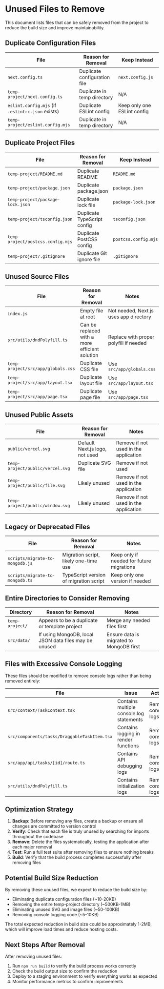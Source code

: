 # Unused Files to Remove

This document lists files that can be safely removed from the project to reduce the build size and improve maintainability.

## Duplicate Configuration Files

| File | Reason for Removal | Keep Instead |
|------|-------------------|-------------|
| `next.config.ts` | Duplicate configuration file | `next.config.js` |
| `temp-project/next.config.ts` | Duplicate in temp directory | N/A |
| `eslint.config.mjs` (if `.eslintrc.json` exists) | Duplicate ESLint config | Keep only one ESLint config |
| `temp-project/eslint.config.mjs` | Duplicate in temp directory | N/A |

## Duplicate Project Files

| File | Reason for Removal | Keep Instead |
|------|-------------------|-------------|
| `temp-project/README.md` | Duplicate README | `README.md` |
| `temp-project/package.json` | Duplicate package.json | `package.json` |
| `temp-project/package-lock.json` | Duplicate lock file | `package-lock.json` |
| `temp-project/tsconfig.json` | Duplicate TypeScript config | `tsconfig.json` |
| `temp-project/postcss.config.mjs` | Duplicate PostCSS config | `postcss.config.mjs` |
| `temp-project/.gitignore` | Duplicate Git ignore file | `.gitignore` |

## Unused Source Files

| File | Reason for Removal | Notes |
|------|-------------------|-------|
| `index.js` | Empty file at root | Not needed, Next.js uses app directory |
| `src/utils/dndPolyfill.ts` | Can be replaced with a more efficient solution | Replace with proper polyfill if needed |
| `temp-project/src/app/globals.css` | Duplicate CSS file | Use `src/app/globals.css` |
| `temp-project/src/app/layout.tsx` | Duplicate layout file | Use `src/app/layout.tsx` |
| `temp-project/src/app/page.tsx` | Duplicate page file | Use `src/app/page.tsx` |

## Unused Public Assets

| File | Reason for Removal | Notes |
|------|-------------------|-------|
| `public/vercel.svg` | Default Next.js logo, not used | Remove if not used in the application |
| `temp-project/public/vercel.svg` | Duplicate SVG file | Remove if not used |
| `temp-project/public/file.svg` | Likely unused | Remove if not used in the application |
| `temp-project/public/window.svg` | Likely unused | Remove if not used in the application |

## Legacy or Deprecated Files

| File | Reason for Removal | Notes |
|------|-------------------|-------|
| `scripts/migrate-to-mongodb.js` | Migration script, likely one-time use | Keep only if needed for future migrations |
| `scripts/migrate-to-mongodb.ts` | TypeScript version of migration script | Keep only one version if needed |

## Entire Directories to Consider Removing

| Directory | Reason for Removal | Notes |
|-----------|-------------------|-------|
| `temp-project/` | Appears to be a duplicate or template project | Merge any needed files first |
| `src/data/` | If using MongoDB, local JSON data files may be unused | Ensure data is migrated to MongoDB first |

## Files with Excessive Console Logging

These files should be modified to remove console logs rather than being removed entirely:

| File | Issue | Action |
|------|-------|--------|
| `src/context/TaskContext.tsx` | Contains multiple console.log statements | Remove console logs |
| `src/components/tasks/DraggableTaskItem.tsx` | Contains logging in render functions | Remove console logs |
| `src/app/api/tasks/[id]/route.ts` | Contains API debugging logs | Remove console logs |
| `src/utils/dndPolyfill.ts` | Contains initialization logs | Remove console logs |

## Optimization Strategy

1. **Backup**: Before removing any files, create a backup or ensure all changes are committed to version control
2. **Verify**: Check that each file is truly unused by searching for imports throughout the codebase
3. **Remove**: Delete the files systematically, testing the application after each major removal
4. **Test**: Run a full test suite after removing files to ensure nothing breaks
5. **Build**: Verify that the build process completes successfully after removing files

## Potential Build Size Reduction

By removing these unused files, we expect to reduce the build size by:

- Eliminating duplicate configuration files (~10-20KB)
- Removing the entire temp-project directory (~500KB-1MB)
- Eliminating unused SVG and image files (~50-100KB)
- Removing console logging code (~5-10KB)

The total expected reduction in build size could be approximately 1-2MB, which will improve load times and reduce hosting costs.

## Next Steps After Removal

After removing unused files:

1. Run `npm run build` to verify the build process works correctly
2. Check the build output size to confirm the reduction
3. Deploy to a staging environment to verify everything works as expected
4. Monitor performance metrics to confirm improvements
